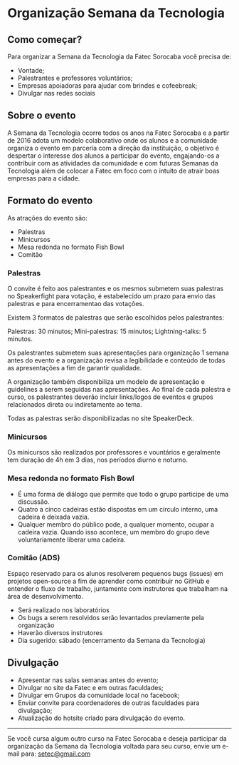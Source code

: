 # Organização Semana da Tecnologia

## Como começar?

Para organizar a Semana da Tecnologia da Fatec Sorocaba você precisa de:

- Vontade;
- Palestrantes e professores voluntários;
- Empresas apoiadoras para ajudar com brindes e cofeebreak;
- Divulgar nas redes sociais

## Sobre o evento

A Semana da Tecnologia ocorre todos os anos na Fatec Sorocaba e a partir de 2016 adota um modelo colaborativo onde os alunos e a comunidade organiza o evento em parceria com a direção da instituição, o objetivo é despertar o interesse dos alunos a participar do evento, engajando-os a contribuir com as atividades da comunidade e com futuras Semanas da Tecnologia além de colocar a Fatec em foco com o intuito de atrair boas empresas para a cidade.

## Formato do evento

As atrações do evento são:

- Palestras
- Minicursos
- Mesa redonda no formato Fish Bowl
- Comitão

### Palestras

O convite é feito aos palestrantes e os mesmos submetem suas palestras no Speakerfight para votação, é estabelecido um prazo para envio das palestras e para encerramentao das votações.

Existem 3 formatos de palestras que serão escolhidos pelos palestrantes:

Palestras: 30 minutos; Mini-palestras: 15 minutos; Lightning-talks: 5 minutos.

Os palestrantes submetem suas apresentações para organização 1 semana antes do evento e a organização revisa a legibilidade e conteúdo de todas as apresentações a fim de garantir qualidade.

A organização também disponibiliza um modelo de apresentação e guidelines a serem seguidas nas apresentações. Ao final de cada palestra e curso, os palestrantes deverão incluir links/logos de eventos e grupos relacionados direta ou indiretamente ao tema.

Todas as palestras serão disponibilizadas no site SpeakerDeck.

### Minicursos

Os minicursos são realizados por professores e vountários e geralmente tem duração de 4h em 3 dias, nos períodos diurno e noturno.

### Mesa redonda no formato Fish Bowl

- É uma forma de diálogo que permite que todo o grupo participe de uma discussão.
- Quatro a cinco cadeiras estão dispostas em um círculo interno, uma cadeira é deixada vazia.
- Qualquer membro do público pode, a qualquer momento, ocupar a cadeira vazia. Quando isso acontece, um membro do grupo deve voluntariamente liberar uma cadeira.

### Comitão (ADS)

Espaço reservado para os alunos resolverem pequenos bugs (issues) em projetos open-source a fim de aprender como contribuir no GitHub e entender o fluxo de trabalho, juntamente com instrutores que trabalham na área de desenvolvimento.

- Será realizado nos laboratórios
- Os bugs a serem resolvidos serão levantados previamente pela organização
- Haverão diversos instrutores
- Dia sugerido: sábado (encerramento da Semana da Tecnologia)

## Divulgação

- Apresentar nas salas semanas antes do evento;
- Divulgar no site da Fatec e em outras faculdades;
- Divulgar em Grupos da comunidade local no facebook;
- Enviar convite para coordenadores de outras faculdades para divulgação;
- Atualização do hotsite criado para divulgação do evento.

---

Se você cursa algum outro curso na Fatec Sorocaba e deseja participar da organização da Semana da Tecnologia voltada para seu curso, envie um e-mail para: setec@gmail.com
